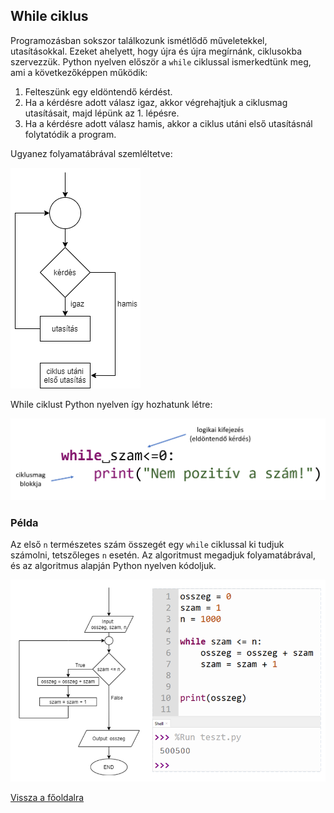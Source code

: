 ## While ciklus

Programozásban sokszor találkozunk ismétlődő műveletekkel, utasításokkal. Ezeket ahelyett, hogy újra és újra megírnánk, ciklusokba szervezzük. Python nyelven először a `while` ciklussal ismerkedtünk meg, ami a következőképpen működik:

1. Felteszünk egy eldöntendő kérdést.
2. Ha a kérdésre adott válasz igaz, akkor végrehajtjuk a ciklusmag utasításait, majd lépünk az 1. lépésre.
3. Ha a kérdésre adott válasz hamis, akkor a ciklus utáni első utasításnál folytatódik a program.

Ugyanez folyamatábrával szemléltetve:

![while ciklus működése](while_ciklus_abra.png "while ciklus működése")

While ciklust Python nyelven így hozhatunk létre:

![while ciklus szintaxis](while_ciklus_szintaxis.png "while ciklus szintaxis")

### Példa

Az első `n` természetes szám összegét egy `while` ciklussal ki tudjuk számolni, tetszőleges `n` esetén. Az algoritmust megadjuk folyamatábrával, és az algoritmus alapján Python nyelven kódoljuk.

![while ciklus példa](while_ciklus_pelda.png "while ciklus példa")

[Vissza a főoldalra](../README.md)